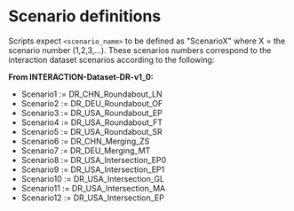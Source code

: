 # Scenario definitions

Scripts expect `<scenario_name>` to be defined as "ScenarioX" where X = the scenario number (1,2,3,...).  These scenarios numbers correspond to the interaction
dataset scenarios according to the following:

**From INTERACTION-Dataset-DR-v1_0:**
* Scenario1  := DR_CHN_Roundabout_LN
* Scenario2  := DR_DEU_Roundabout_OF
* Scenario3  := DR_USA_Roundabout_EP
* Scenario4  := DR_USA_Roundabout_FT
* Scenario5  := DR_USA_Roundabout_SR
* Scenario6  := DR_CHN_Merging_ZS
* Scenario7  := DR_DEU_Merging_MT
* Scenario8  := DR_USA_Intersection_EP0
* Scenario9  := DR_USA_Intersection_EP1
* Scenario10 := DR_USA_Intersection_GL
* Scenario11 := DR_USA_Intersection_MA
* Scenario12 := DR_USA_Intersection_EP


